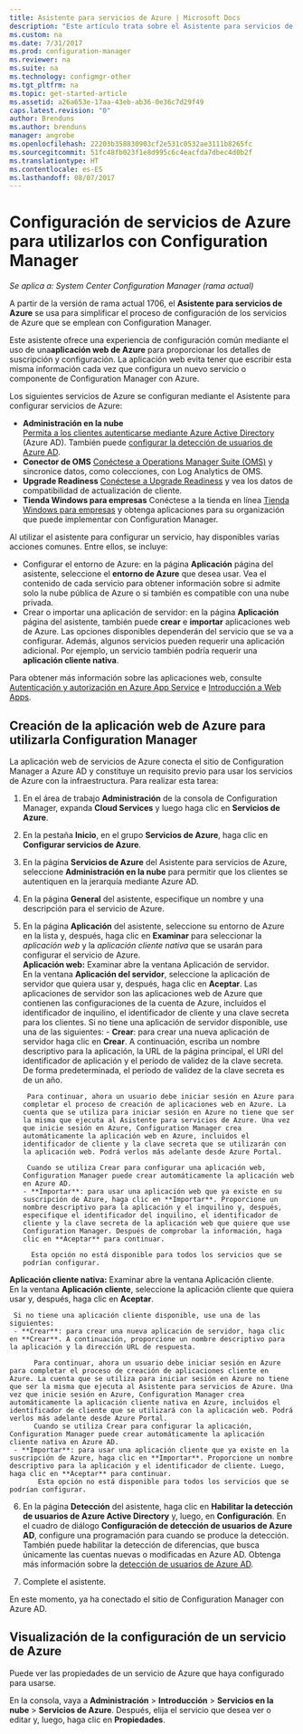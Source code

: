 ```yaml
---
title: Asistente para servicios de Azure | Microsoft Docs
description: "Este artículo trata sobre el Asistente para servicios de Azure de System Center Configuration Manager."
ms.custom: na
ms.date: 7/31/2017
ms.prod: configuration-manager
ms.reviewer: na
ms.suite: na
ms.technology: configmgr-other
ms.tgt_pltfrm: na
ms.topic: get-started-article
ms.assetid: a26a653e-17aa-43eb-ab36-0e36c7d29f49
caps.latest.revision: "0"
author: Brenduns
ms.author: brenduns
manager: angrobe
ms.openlocfilehash: 22203b358830903cf2e531c0532ae3111b8265fc
ms.sourcegitcommit: 51fc48fb023f1e8d995c6c4eacfda7dbec4d0b2f
ms.translationtype: HT
ms.contentlocale: es-ES
ms.lasthandoff: 08/07/2017
---
```

# <a name="configure-azure-services-for-use-with-configuration-manager"></a>Configuración de servicios de Azure para utilizarlos con Configuration Manager

*Se aplica a: System Center Configuration Manager (rama actual)*

A partir de la versión de rama actual 1706, el **Asistente para servicios de Azure** se usa para simplificar el proceso de configuración de los servicios de Azure que se emplean con Configuration Manager.

Este asistente ofrece una experiencia de configuración común mediante el uso de una**aplicación web de Azure** para proporcionar los detalles de suscripción y configuración. La aplicación web evita tener que escribir esta misma información cada vez que configura un nuevo servicio o componente de Configuration Manager con Azure.

Los siguientes servicios de Azure se configuran mediante el Asistente para configurar servicios de Azure:
-   **Administración en la nube**   
    [Permita a los clientes autenticarse mediante Azure Active Directory]() (Azure AD). También puede [configurar la detección de usuarios de Azure AD](/sccm/core/servers/deploy/configure/configure-discovery-methods#azureaadisc).
-   **Conector de OMS**
    [Conéctese a Operations Manager Suite (OMS)](/sccm/core/clients/manage/sync-data-microsoft-operations-management-suite) y sincronice datos, como colecciones, con Log Analytics de OMS.
-   **Upgrade Readiness**
    [Conéctese a Upgrade Readiness](/sccm/core/clients/manage/upgrade/upgrade-analytics) y vea los datos de compatibilidad de actualización de cliente.
-   **Tienda Windows para empresas** Conéctese a la tienda en línea [Tienda Windows para empresas](/sccm/apps/deploy-use/manage-apps-from-the-windows-store-for-business) y obtenga aplicaciones para su organización que puede implementar con Configuration Manager.

Al utilizar el asistente para configurar un servicio, hay disponibles varias acciones comunes.
Entre ellos, se incluye:
-   Configurar el entorno de Azure: en la página **Aplicación** página del asistente, seleccione el **entorno de Azure** que desea usar. Vea el contenido de cada servicio para obtener información sobre si admite solo la nube pública de Azure o si también es compatible con una nube privada.
-   Crear o importar una aplicación de servidor: en la página **Aplicación** página del asistente, también puede **crear** e **importar** aplicaciones web de Azure. Las opciones disponibles dependerán del servicio que se va a configurar.  Además, algunos servicios pueden requerir una aplicación adicional. Por ejemplo, un servicio también podría requerir una **aplicación cliente nativa**.


Para obtener más información sobre las aplicaciones web, consulte [Autenticación y autorización en Azure App Service](/azure/app-service/app-service-authentication-overview) e [Introducción a Web Apps](/azure/app-service-web/app-service-web-overview).


## <a name="webapp"></a> Creación de la aplicación web de Azure para utilizarla Configuration Manager

La aplicación web de servicios de Azure conecta el sitio de Configuration Manager a Azure AD y constituye un requisito previo para usar los servicios de Azure con la infraestructura. Para realizar esta tarea:

1.  En el área de trabajo **Administración** de la consola de Configuration Manager, expanda **Cloud Services** y luego haga clic en **Servicios de Azure**.
2.  En la pestaña **Inicio**, en el grupo **Servicios de Azure**, haga clic en **Configurar servicios de Azure**.
3.  En la página **Servicios de Azure** del Asistente para servicios de Azure, seleccione **Administración en la nube** para permitir que los clientes se autentiquen en la jerarquía mediante Azure AD.
4.  En la página **General** del asistente, especifique un nombre y una descripción para el servicio de Azure.
5.  En la página **Aplicación** del asistente, seleccione su entorno de Azure en la lista y, después, haga clic en **Examinar** para seleccionar la *aplicación web* y la *aplicación cliente nativa* que se usarán para configurar el servicio de Azure.     
    **Aplicación web:** Examinar abre la ventana Aplicación de servidor.    
      En la ventana **Aplicación del servidor**, seleccione la aplicación de servidor que quiera usar y, después, haga clic en **Aceptar**. Las aplicaciones de servidor son las aplicaciones web de Azure que contienen las configuraciones de la cuenta de Azure, incluidos el identificador de inquilino, el identificador de cliente y una clave secreta para los clientes.
    Si no tiene una aplicación de servidor disponible, use una de las siguientes:
        - **Crear**: para crear una nueva aplicación de servidor haga clic en **Crear**. A continuación, escriba un nombre descriptivo para la aplicación, la URL de la página principal, el URI del identificador de aplicación y el período de validez de la clave secreta. De forma predeterminada, el período de validez de la clave secreta es de un año.

         Para continuar, ahora un usuario debe iniciar sesión en Azure para completar el proceso de creación de aplicaciones web en Azure. La cuenta que se utiliza para iniciar sesión en Azure no tiene que ser la misma que ejecuta al Asistente para servicios de Azure. Una vez que inicie sesión en Azure, Configuration Manager crea automáticamente la aplicación web en Azure, incluidos el identificador de cliente y la clave secreta que se utilizarán con la aplicación web. Podrá verlos más adelante desde Azure Portal.

         Cuando se utiliza Crear para configurar una aplicación web, Configuration Manager puede crear automáticamente la aplicación web en Azure AD.
        - **Importar**: para usar una aplicación web que ya existe en su suscripción de Azure, haga clic en **Importar**. Proporcione un nombre descriptivo para la aplicación y el inquilino y, después, especifique el identificador del inquilino, el identificador de cliente y la clave secreta de la aplicación web que quiere que use Configuration Manager. Después de comprobar la información, haga clic en **Aceptar** para continuar.

          Esta opción no está disponible para todos los servicios que se podrían configurar.

   **Aplicación cliente nativa:** Examinar abre la ventana Aplicación cliente.  
     En la ventana **Aplicación cliente**, seleccione la aplicación cliente que quiera usar y, después, haga clic en **Aceptar**.

     Si no tiene una aplicación cliente disponible, use una de las siguientes:
     - **Crear**: para crear una nueva aplicación de servidor, haga clic en **Crear**. A continuación, proporcione un nombre descriptivo para la aplicación y la dirección URL de respuesta.

          Para continuar, ahora un usuario debe iniciar sesión en Azure para completar el proceso de creación de aplicaciones cliente en Azure. La cuenta que se utiliza para iniciar sesión en Azure no tiene que ser la misma que ejecuta al Asistente para servicios de Azure. Una vez que inicie sesión en Azure, Configuration Manager crea automáticamente la aplicación cliente nativa en Azure, incluidos el identificador de cliente que se utilizará con la aplicación web. Podrá verlos más adelante desde Azure Portal.
          Cuando se utiliza Crear para configurar la aplicación, Configuration Manager puede crear automáticamente la aplicación cliente nativa en Azure AD.
     - **Importar**: para usar una aplicación cliente que ya existe en la suscripción de Azure, haga clic en **Importar**. Proporcione un nombre descriptivo para la aplicación y el identificador de cliente. Luego, haga clic en **Aceptar** para continuar.
           Esta opción no está disponible para todos los servicios que se podrían configurar.

  <!--  MOVE THIS AND STEP 6 TO configure Azure AD User Discover  content
       [!TIP]  
     When you use Import, the account you use to run the wizard must have the *Read directory data* application permission in the Azure portal. This is required to set the correct permissions for the App. When you use Create, Configuration Manager creates the app with the correct permissions. However, you still must give consent to the application in the Azure portal.   -->


6.  En la página **Detección** del asistente, haga clic en **Habilitar la detección de usuarios de Azure Active Directory** y, luego, en **Configuración**.
En el cuadro de diálogo **Configuración de detección de usuarios de Azure AD**, configure una programación para cuando se produce la detección. También puede habilitar la detección de diferencias, que busca únicamente las cuentas nuevas o modificadas en Azure AD. Obtenga más información sobre la [detección de usuarios de Azure AD](/sccm/core/servers/deploy/configure/about-discovery-methods#azureaddisc).
 
 7. Complete el asistente.

En este momento, ya ha conectado el sitio de Configuration Manager con Azure AD.

## <a name="view-the-configuration-of-an-azure-service"></a>Visualización de la configuración de un servicio de Azure
Puede ver las propiedades de un servicio de Azure que haya configurado para usarse.

En la consola, vaya a **Administración** > **Introducción** > **Servicios en la nube** > **Servicios de Azure**. Después, elija el servicio que desea ver o editar y, luego, haga clic en **Propiedades**.
